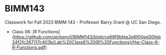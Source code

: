 # BIMM143
Classwork for Fall 2023 BIMM 143 - Professor Barry Grant @ UC San Diego.


- Class 06: [R Functions] (https://github.com/ajcheng1/BIMM143/blob/ce69f9bfee2e6f00ed30feb24f2fc267117c403b/Lab%20Class6%20(R%20Functions)/Hw-Class-6-R-Functions.pdf)
